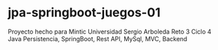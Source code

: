 # jpa-springboot-juegos-01
Proyecto hecho para Mintic Universidad Sergio Arboleda
Reto 3 Ciclo 4
Java Persistencia, SpringBoot, Rest API, MySql, MVC, Backend
